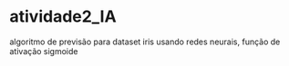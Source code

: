 # atividade2_IA
algoritmo de previsão para dataset iris usando redes neurais, função de ativação sigmoide
